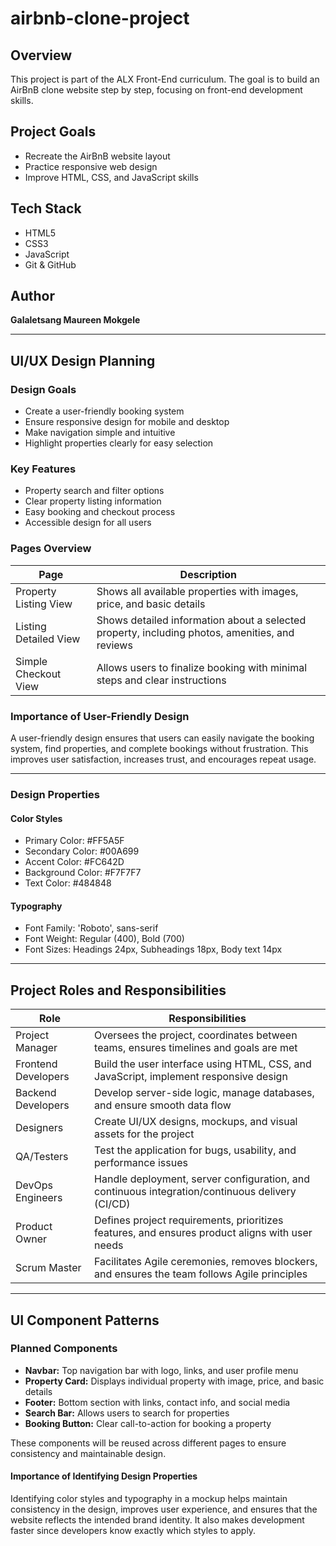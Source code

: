 # airbnb-clone-project
## Overview
This project is part of the ALX Front-End curriculum. The goal is to build an AirBnB clone website step by step, focusing on front-end development skills.

## Project Goals
- Recreate the AirBnB website layout
- Practice responsive web design
- Improve HTML, CSS, and JavaScript skills

## Tech Stack
- HTML5
- CSS3
- JavaScript
- Git & GitHub

## Author
**Galaletsang Maureen Mokgele**

------

## UI/UX Design Planning

### Design Goals
- Create a user-friendly booking system
- Ensure responsive design for mobile and desktop
- Make navigation simple and intuitive
- Highlight properties clearly for easy selection

### Key Features
- Property search and filter options
- Clear property listing information
- Easy booking and checkout process
- Accessible design for all users

### Pages Overview

| Page | Description |
|------|-------------|
| Property Listing View | Shows all available properties with images, price, and basic details |
| Listing Detailed View | Shows detailed information about a selected property, including photos, amenities, and reviews |
| Simple Checkout View | Allows users to finalize booking with minimal steps and clear instructions |

### Importance of User-Friendly Design
A user-friendly design ensures that users can easily navigate the booking system, find properties, and complete bookings without frustration. This improves user satisfaction, increases trust, and encourages repeat usage.

------

### Design Properties

#### Color Styles
- Primary Color: #FF5A5F
- Secondary Color: #00A699
- Accent Color: #FC642D
- Background Color: #F7F7F7
- Text Color: #484848

#### Typography
- Font Family: 'Roboto', sans-serif
- Font Weight: Regular (400), Bold (700)
- Font Sizes: Headings 24px, Subheadings 18px, Body text 14px

- ------

## Project Roles and Responsibilities

| Role | Responsibilities |
|------|-----------------|
| Project Manager | Oversees the project, coordinates between teams, ensures timelines and goals are met |
| Frontend Developers | Build the user interface using HTML, CSS, and JavaScript, implement responsive design |
| Backend Developers | Develop server-side logic, manage databases, and ensure smooth data flow |
| Designers | Create UI/UX designs, mockups, and visual assets for the project |
| QA/Testers | Test the application for bugs, usability, and performance issues |
| DevOps Engineers | Handle deployment, server configuration, and continuous integration/continuous delivery (CI/CD) |
| Product Owner | Defines project requirements, prioritizes features, and ensures product aligns with user needs |
| Scrum Master | Facilitates Agile ceremonies, removes blockers, and ensures the team follows Agile principles |

------

## UI Component Patterns

### Planned Components
- **Navbar:** Top navigation bar with logo, links, and user profile menu
- **Property Card:** Displays individual property with image, price, and basic details
- **Footer:** Bottom section with links, contact info, and social media
- **Search Bar:** Allows users to search for properties
- **Booking Button:** Clear call-to-action for booking a property

These components will be reused across different pages to ensure consistency and maintainable design.


#### Importance of Identifying Design Properties
Identifying color styles and typography in a mockup helps maintain consistency in the design, improves user experience, and ensures that the website reflects the intended brand identity. It also makes development faster since developers know exactly which styles to apply.

